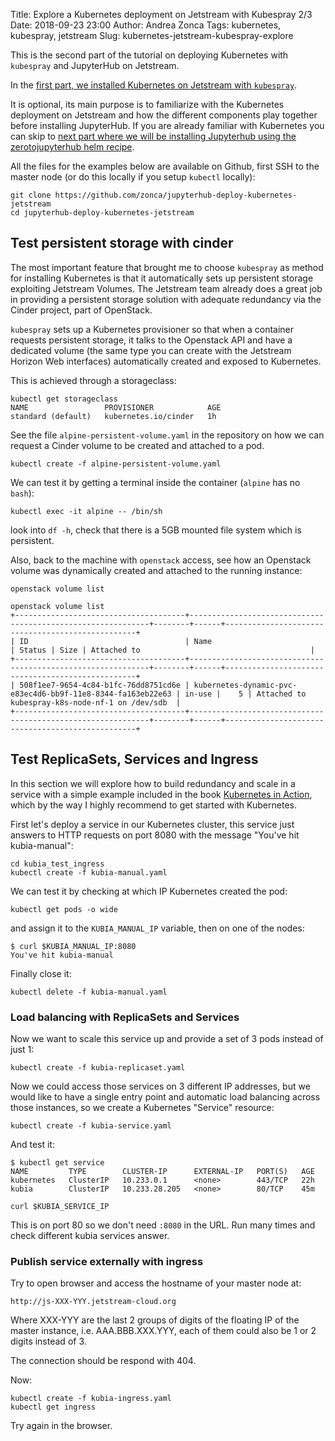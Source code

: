 Title: Explore a Kubernetes deployment on Jetstream with Kubespray 2/3
Date: 2018-09-23 23:00
Author: Andrea Zonca
Tags: kubernetes, kubespray, jetstream
Slug: kubernetes-jetstream-kubespray-explore

This is the second part of the tutorial on deploying Kubernetes with `kubespray` and JupyterHub
on Jetstream.

In the [first part, we installed Kubernetes on Jetstream with `kubespray`](https://zonca.github.io/2018/09/kubernetes-jetstream-kubespray.html).

It is optional, its main purpose is to familiarize with the Kubernetes deployment on Jetstream
and how the different components play together before installing JupyterHub.
If you are already familiar with Kubernetes you can skip to [next part where we will be installing
Jupyterhub using the zerotojupyterhub helm recipe](https://zonca.github.io/2018/09/kubernetes-jetstream-kubespray-jupyterhub.html).

All the files for the examples below are available on Github,
first SSH to the master node (or do this locally if you setup `kubectl` locally):

```
git clone https://github.com/zonca/jupyterhub-deploy-kubernetes-jetstream
cd jupyterhub-deploy-kubernetes-jetstream
```

## Test persistent storage with cinder

The most important feature that brought me to choose `kubespray` as method for installing Kubernetes
is that it automatically sets up persistent storage exploiting Jetstream Volumes.
The Jetstream team already does a great job in providing a persistent storage solution with adequate
redundancy via the Cinder project, part of OpenStack.

`kubespray` sets up a Kubernetes provisioner so that when a container requests persistent storage,
it talks to the Openstack API and have a dedicated volume (the same type you can create with the
Jetstream Horizon Web interfaces) automatically created and exposed to Kubernetes.

This is achieved through a storageclass:

```
kubectl get storageclass
NAME                 PROVISIONER            AGE
standard (default)   kubernetes.io/cinder   1h
```

See the file `alpine-persistent-volume.yaml` in the repository on how we can request a Cinder volume
to be created and attached to a pod.

```
kubectl create -f alpine-persistent-volume.yaml
```

We can test it by getting a terminal inside the container (`alpine` has no `bash`):

```
kubectl exec -it alpine -- /bin/sh
```

look into `df -h`, check that there is a 5GB mounted file system which is persistent.

Also, back to the machine with `openstack` access, see how an Openstack volume was dynamically created and attached to the running instance:

    openstack volume list


```
openstack volume list
+--------------------------------------+-------------------------------------------------------------+--------+------+--------------------------------------------------+
| ID                                   | Name                                                        | Status | Size | Attached to                                      |
+--------------------------------------+-------------------------------------------------------------+--------+------+--------------------------------------------------+
| 508f1ee7-9654-4c84-b1fc-76dd8751cd6e | kubernetes-dynamic-pvc-e83ec4d6-bb9f-11e8-8344-fa163eb22e63 | in-use |    5 | Attached to kubespray-k8s-node-nf-1 on /dev/sdb  |
+--------------------------------------+-------------------------------------------------------------+--------+------+--------------------------------------------------+
```

## Test ReplicaSets, Services and Ingress

In this section we will explore how to build redundancy and scale in a service with a
simple example included in the book [Kubernetes in Action](https://github.com/luksa/kubernetes-in-action/tree/master/Chapter02/kubia),
which by the way I highly recommend to get started with Kubernetes.

First let's deploy a service in our Kubernetes cluster,
this service just answers to HTTP requests on port 8080 with the message "You've hit kubia-manual":

    cd kubia_test_ingress
    kubectl create -f kubia-manual.yaml

We can test it by checking at which IP Kubernetes created the pod:

    kubectl get pods -o wide

and assign it to the `KUBIA_MANUAL_IP` variable, then on one of the nodes:

    $ curl $KUBIA_MANUAL_IP:8080
    You've hit kubia-manual

Finally close it:

    kubectl delete -f kubia-manual.yaml

### Load balancing with ReplicaSets and Services

Now we want to scale this service up and provide a set of 3 pods instead of just 1:

    kubectl create -f kubia-replicaset.yaml

Now we could access those services on 3 different IP addresses, but we would like to have
a single entry point and automatic load balancing across those instances, so we create
a Kubernetes "Service" resource:

    kubectl create -f kubia-service.yaml

And test it:

```
$ kubectl get service
NAME         TYPE        CLUSTER-IP      EXTERNAL-IP   PORT(S)   AGE
kubernetes   ClusterIP   10.233.0.1      <none>        443/TCP   22h
kubia        ClusterIP   10.233.28.205   <none>        80/TCP    45m
```

    curl $KUBIA_SERVICE_IP

This is on port 80 so we don't need `:8080` in the URL.
Run many times and check different kubia services answer.

### Publish service externally with ingress

Try to open browser and access the hostname of your master node at:

    http://js-XXX-YYY.jetstream-cloud.org

Where XXX-YYY are the last 2 groups of digits of the floating IP of the master instance,
i.e. AAA.BBB.XXX.YYY, each of them could also be 1 or 2 digits instead of 3.

The connection should be respond with 404.

Now:

    kubectl create -f kubia-ingress.yaml
    kubectl get ingress

Try again in the browser.
